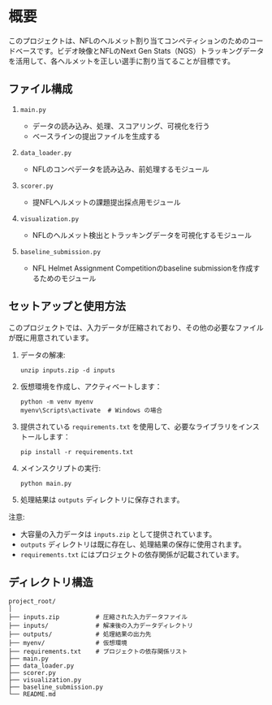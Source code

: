 # 概要
このプロジェクトは、NFLのヘルメット割り当てコンペティションのためのコードベースです。ビデオ映像とNFLのNext Gen Stats（NGS）トラッキングデータを活用して、各ヘルメットを正しい選手に割り当てることが目標です。

## ファイル構成

1. `main.py`
   - データの読み込み、処理、スコアリング、可視化を行う
   - ベースラインの提出ファイルを生成する

2. `data_loader.py`
   - NFLのコンペデータを読み込み、前処理するモジュール

3. `scorer.py`
   - 提NFLヘルメットの課題提出採点用モジュール

4. `visualization.py`
   - NFLのヘルメット検出とトラッキングデータを可視化するモジュール

5. `baseline_submission.py`
   - NFL Helmet Assignment Competitionのbaseline submissionを作成するためのモジュール

## セットアップと使用方法

このプロジェクトでは、入力データが圧縮されており、その他の必要なファイルが既に用意されています。

1. データの解凍:
   ```
   unzip inputs.zip -d inputs
   ```

2. 仮想環境を作成し、アクティベートします：
   ```
   python -m venv myenv
   myenv\Scripts\activate  # Windows の場合
   ```

3. 提供されている `requirements.txt` を使用して、必要なライブラリをインストールします：
   ```
   pip install -r requirements.txt
   ```

4. メインスクリプトの実行:
   ```
   python main.py
   ```

5. 処理結果は `outputs` ディレクトリに保存されます。

注意:
- 大容量の入力データは `inputs.zip` として提供されています。
- `outputs` ディレクトリは既に存在し、処理結果の保存に使用されます。
- `requirements.txt` にはプロジェクトの依存関係が記載されています。

## ディレクトリ構造

```
project_root/
│
├── inputs.zip          # 圧縮された入力データファイル
├── inputs/             # 解凍後の入力データディレクトリ
├── outputs/            # 処理結果の出力先
├── myenv/              # 仮想環境
├── requirements.txt    # プロジェクトの依存関係リスト
├── main.py
├── data_loader.py
├── scorer.py
├── visualization.py
├── baseline_submission.py
└── README.md
```
